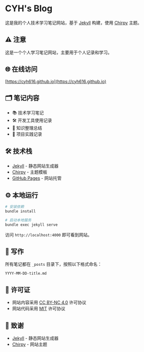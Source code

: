 # CYH's Blog

这是我的个人技术学习笔记网站，基于 [Jekyll](https://jekyllrb.com/) 构建，使用 [Chirpy](https://github.com/cotes2020/jekyll-theme-chirpy) 主题。

## ⚠️ 注意
这是一个个人学习笔记网站，主要用于个人记录和学习。

## 🌐 在线访问

[https://cyh616.github.io](https://cyh616.github.io)

## 🗂️ 笔记内容

- 📚 技术学习笔记
- 🛠️ 开发工具使用记录
- 📖 知识整理总结
- 🔬 项目实践记录

## 🛠️ 技术栈

- [Jekyll](https://jekyllrb.com/) - 静态网站生成器
- [Chirpy](https://github.com/cotes2020/jekyll-theme-chirpy) - 主题模板
- [GitHub Pages](https://pages.github.com/) - 网站托管

## ⚙️ 本地运行


```bash
# 安装依赖
bundle install

# 启动本地服务
bundle exec jekyll serve
```

访问 `http://localhost:4000` 即可看到网站。

## 📝 写作

所有笔记都在 `_posts` 目录下，按照以下格式命名：

```
YYYY-MM-DD-title.md
```

## 📜 许可证

- 网站内容采用 [CC BY-NC 4.0](https://creativecommons.org/licenses/by-nc/4.0/) 许可协议
- 网站代码采用 [MIT](LICENSE) 许可协议


## 🙏 致谢

- [Jekyll](https://jekyllrb.com/) - 静态网站生成器
- [Chirpy](https://github.com/cotes2020/jekyll-theme-chirpy) - 网站主题

